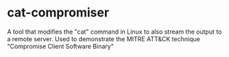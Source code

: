 # cat-compromiser
A tool that modifies the "cat" command in Linux to also stream the output to a remote server. Used to demonstrate the MITRE ATT&amp;CK technique "Compromise Client Software Binary"

